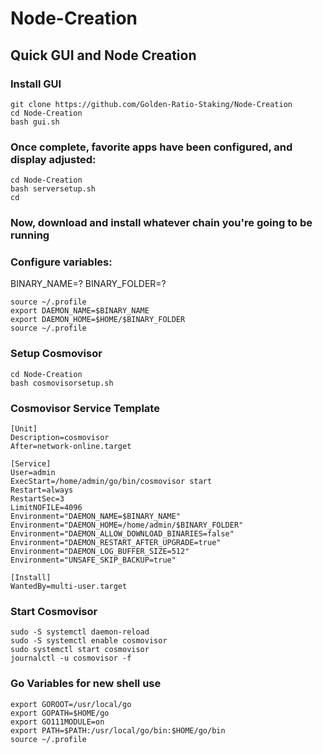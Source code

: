 # Node-Creation
## Quick GUI and Node Creation

### Install GUI
```
git clone https://github.com/Golden-Ratio-Staking/Node-Creation
cd Node-Creation
bash gui.sh
```

### Once complete, favorite apps have been configured, and display adjusted:
```
cd Node-Creation
bash serversetup.sh
cd
```

### Now, download and install whatever chain you're going to be running

### Configure variables:
BINARY_NAME=?
BINARY_FOLDER=?
```
source ~/.profile
export DAEMON_NAME=$BINARY_NAME
export DAEMON_HOME=$HOME/$BINARY_FOLDER
source ~/.profile
```

### Setup Cosmovisor
```
cd Node-Creation
bash cosmovisorsetup.sh
```

### Cosmovisor Service Template
```
[Unit]
Description=cosmovisor
After=network-online.target

[Service]
User=admin
ExecStart=/home/admin/go/bin/cosmovisor start
Restart=always
RestartSec=3
LimitNOFILE=4096
Environment="DAEMON_NAME=$BINARY_NAME"
Environment="DAEMON_HOME=/home/admin/$BINARY_FOLDER"
Environment="DAEMON_ALLOW_DOWNLOAD_BINARIES=false"
Environment="DAEMON_RESTART_AFTER_UPGRADE=true"
Environment="DAEMON_LOG_BUFFER_SIZE=512"
Environment="UNSAFE_SKIP_BACKUP=true"

[Install]
WantedBy=multi-user.target
```

### Start Cosmovisor
```
sudo -S systemctl daemon-reload
sudo -S systemctl enable cosmovisor
sudo systemctl start cosmovisor
journalctl -u cosmovisor -f
```

### Go Variables for new shell use
```
export GOROOT=/usr/local/go
export GOPATH=$HOME/go
export GO111MODULE=on
export PATH=$PATH:/usr/local/go/bin:$HOME/go/bin
source ~/.profile
```
